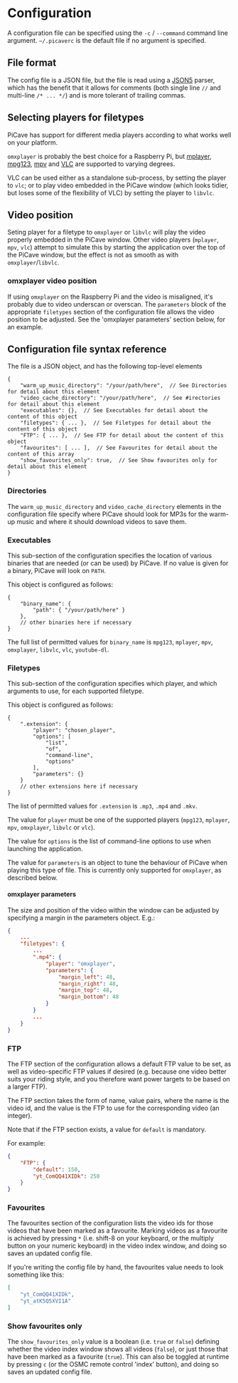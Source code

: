 # Configuration

A configuration file can be specified using the `-c` / `--command` command line argument.
`~/.picaverc` is the default file if no argument is specified.

## File format

The config file is a JSON file, but the file is read using a [JSON5](https://json5.org/)
parser, which has the benefit that it allows for comments (both single line `//` and
multi-line `/* ... */`) and is more tolerant of trailing commas.

## Selecting players for filetypes

PiCave has support for different media players according to what works well on
your platform.

`omxplayer` is probably the best choice for a Raspberry Pi, but
[mplayer](www.mplayerhq.hu), [mpg123](www.mpg123.de), [mpv](mpv.io) and
[VLC](www.videolan.org) are supported to varying degrees.

VLC can be used either as a standalone sub-process, by setting the player to
`vlc`; or to play video embedded in the PiCave window (which looks tidier, but
loses some of the flexibility of VLC) by setting the player to `libvlc`.

## Video position

Seting player for a filetype to `omxplayer` or `libvlc` will play the video
properly embedded in the PiCave window. Other video players (`mplayer`, `mpv`,
`vlc`) attempt to simulate this by starting the application over the top of the
PiCave window, but the effect is not as smooth as with `omxplayer`/`libvlc`.

### omxplayer video position

If using `omxplayer` on the Raspberry Pi and the video is misaligned, it's
probably due to video underscan or overscan.  The `parameters` block of the
appropriate `filetypes` section of the configuration file allows the video
position to be adjusted. See the 'omxplayer parameters' section below, for
an example.


## Configuration file syntax reference

The file is a JSON object, and has the following top-level elements

```json5
{
    "warm_up_music_directory": "/your/path/here",  // See Directories for detail about this element
    "video_cache_directory": "/your/path/here",  // See #irectories for detail about this element
    "executables": {},  // See Executables for detail about the content of this object
    "filetypes": { ... },  // See Filetypes for detail about the content of this object
    "FTP": { ... },  // See FTP for detail about the content of this object
    "favourites": [ ... ],  // See Favourites for detail about the content of this array
    "show_favourites_only": true,  // See Show favourites only for detail about this element
}
```

### Directories

The `warm_up_music_directory` and `video_cache_directory` elements in the configuration file specify where PiCave should look for MP3s for the warm-up music and where it should download videos to save them.

### Executables

This sub-section of the configuration specifies the location of various binaries that are needed (or can be used) by PiCave. If no value is given for a binary, PiCave will look on `PATH`.

This object is configured as follows:

```json5
{
    "binary_name": {
        "path": { "/your/path/here" }
    },
    // other binaries here if necessary
}
```

The full list of permitted values for `binary_name` is `mpg123`, `mplayer`, `mpv`, `omxplayer`, `libvlc`, `vlc`, `youtube-dl`.

### Filetypes

This sub-section of the configuration specifies which player, and which arguments to use, for each supported filetype.

This object is configured as follows:

```json5
{
    ".extension": {
        "player": "chosen_player",
        "options": [
            "list",
            "of",
            "command-line",
            "options"
        ],
        "parameters": {}
    }
    // other extensions here if necessary
}
```

The list of permitted values for `.extension` is `.mp3`, `.mp4` and `.mkv`.

The value for `player` must be one of the supported players (`mpg123`, `mplayer`, `mpv`, `omxplayer`, `libvlc` or `vlc`).

The value for `options` is the list of command-line options to use when launching the application.

The value for `parameters` is an object to tune the behaviour of PiCave when playing this type of file. This is currently only supported for `omxplayer`, as described below.

#### omxplayer parameters

The size and position of the video within the window can be adjusted by specifying a margin in the parameters object. E.g.:

```json
{
    ...
    "filetypes": {
        ...
        ".mp4": {
            "player": "omxplayer",
            "parameters": {
                "margin_left": 48,
                "margin_right": 48,
                "margin_top": 48,
                "margin_bottom": 48
            }
        }
        ...
    }
}
```

### FTP

The FTP section of the configuration allows a default FTP value to be set, as well as video-specific FTP values if desired (e.g. because one video better suits your riding style, and you therefore want power targets to be based on a larger FTP).

The FTP section takes the form of name, value pairs, where the name is the video id, and the value is the FTP to use for the corresponding video (an integer).

Note that if the FTP section exists, a value for `default` is mandatory.

For example:

```json
{
    "FTP": {
        "default": 150,
        "yt_ComQQ41XIDk": 250
    }
}
```

### Favourites

The favourites section of the configuration lists the video ids for those videos that have been marked as a favourite. Marking videos as a favourite is achieved by pressing `*` (i.e. shift-8 on your keyboard, or the multiply button on your numeric keyboard) in the video index window, and doing so saves an updated config file.

If you're writing the config file by hand, the favourites value needs to look something like this:

```json
[
    "yt_ComQQ41XIDk",
    "yt_atK5Q5XVI1A"
]
```

### Show favourites only

The `show_favourites_only` value is a boolean (i.e. `true` or `false`) defining whether the video index window shows all videos (`false`), or just those that have been marked as a favourite (`true`).  This can also be toggled at runtime by pressing `c` (or the OSMC remote control 'index' button), and doing so saves an updated config file.
